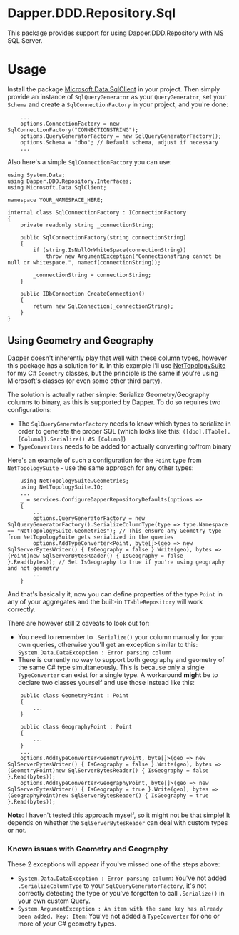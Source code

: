 # Dapper.DDD.Repository.Sql

This package provides support for using Dapper.DDD.Repository with MS SQL Server.

# Usage

Install the package [Microsoft.Data.SqlClient](https://www.nuget.org/packages/Microsoft.Data.SqlClient) in your project.
Then simply provide an instance of `SqlQueryGenerator` as your `QueryGenerator`, set your `Schema` and create a `SqlConnectionFactory` in your project, and you're done:

```
	...
	options.ConnectionFactory = new SqlConnectionFactory("CONNECTIONSTRING");
	options.QueryGeneratorFactory = new SqlQueryGeneratorFactory();
	options.Schema = "dbo"; // Default schema, adjust if necessary
	...
```

Also here's a simple `SqlConnectionFactory` you can use:

```
using System.Data;
using Dapper.DDD.Repository.Interfaces;
using Microsoft.Data.SqlClient;

namespace YOUR_NAMESPACE_HERE;

internal class SqlConnectionFactory : IConnectionFactory
{
	private readonly string _connectionString;

	public SqlConnectionFactory(string connectionString)
	{
		if (string.IsNullOrWhiteSpace(connectionString))
			throw new ArgumentException("Connectionstring cannot be null or whitespace.", nameof(connectionString));

		_connectionString = connectionString;
	}

	public IDbConnection CreateConnection()
	{
		return new SqlConnection(_connectionString);
	}
}
```

## Using Geometry and Geography

Dapper doesn't inherently play that well with these column types, however this package has a solution for it.
In this example I'll use [NetTopologySuite](https://github.com/NetTopologySuite/NetTopologySuite) for my C# `Geometry` classes, but the principle is the same if you're using Microsoft's classes (or even some other third party).

The solution is actually rather simple: Serialize Geometry/Geography columns to binary, as this is supported by Dapper. To do so requires two configurations:
- The `SqlQueryGeneratorFactory` needs to know which types to serialize in order to generate the proper SQL (which looks like this: `([dbo].[Table].[Column]).Serialize() AS [Column]`)
- `TypeConverters` needs to be added for actually converting to/from binary

Here's an example of such a configuration for the `Point` type from `NetTopologySuite` - use the same approach for any other types:

```
	using NetTopologySuite.Geometries;
	using NetTopologySuite.IO;
	...
	_ = services.ConfigureDapperRepositoryDefaults(options =>
	{
		...
		options.QueryGeneratorFactory = new SqlQueryGeneratorFactory().SerializeColumnType(type => type.Namespace == "NetTopologySuite.Geometries"); // This ensure any Geometry type from NetTopologySuite gets serialized in the queries
		options.AddTypeConverter<Point, byte[]>(geo => new SqlServerBytesWriter() { IsGeography = false }.Write(geo), bytes => (Point)new SqlServerBytesReader() { IsGeography = false }.Read(bytes)); // Set IsGeography to true if you're using geography and not geometry
		...
	}
```

And that's basically it, now you can define properties of the type `Point` in any of your aggregates and the built-in `ITableRepository` will work correctly.

There are however still 2 caveats to look out for:
- You need to remember to `.Serialize()` your column manually for your own queries, otherwise you'll get an exception similar to this: `System.Data.DataException : Error parsing column`
- There is currently no way to support both geography and geometry of the same C# type simultaneously. This is because only a single `TypeConverter` can exist for a single type. A workaround **might** be to declare two classes yourself and use those instead like this:
```
	public class GeometryPoint : Point
	{
		...
	}

	public class GeographyPoint : Point
	{
		...
	}
	...
	options.AddTypeConverter<GeometryPoint, byte[]>(geo => new SqlServerBytesWriter() { IsGeography = false }.Write(geo), bytes => (GeometryPoint)new SqlServerBytesReader() { IsGeography = false }.Read(bytes));
	options.AddTypeConverter<GeographyPoint, byte[]>(geo => new SqlServerBytesWriter() { IsGeography = true }.Write(geo), bytes => (GeographyPoint)new SqlServerBytesReader() { IsGeography = true }.Read(bytes));
```

**Note**: I haven't tested this approach myself, so it might not be that simple! It depends on whether the `SqlServerBytesReader` can deal with custom types or not.

### Known issues with Geometry and Geography

These 2 exceptions will appear if you've missed one of the steps above:
- `System.Data.DataException : Error parsing column`: You've not added `.SerializeColumnType` to your `SqlQueryGeneratorFactory`, it's not correctly detecting the type or you've forgotten to call `.Serialize()` in your own custom Query.
- `System.ArgumentException : An item with the same key has already been added. Key: Item`: You've not added a `TypeConverter` for one or more of your C# geometry types.